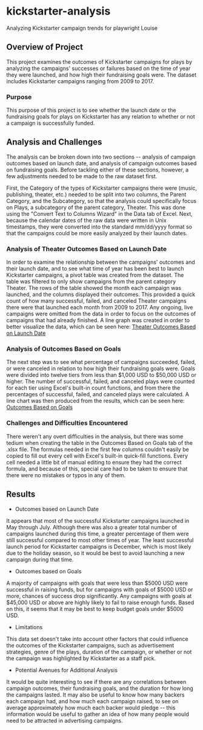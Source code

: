 # kickstarter-analysis
Analyzing Kickstarter campaign trends for playwright Louise

## Overview of Project
This project examines the outcomes of Kickstarter campaigns for plays by analyzing the campaigns' successes or failures based on the time of year they were launched, and how high their fundraising goals were. The dataset includes Kickstarter campaigns ranging from 2009 to 2017.

### Purpose
This purpose of this project is to see whether the launch date or the fundraising goals for plays on Kickstarter has any relation to whether or not a campaign is successfully funded.

## Analysis and Challenges
The analysis can be broken down into two sections -- analysis of campaign outcomes based on launch date, and analysis of campaign outcomes based on fundraising goals. Before tackling either of these sections, however, a few adjustments needed to be made to the raw dataset first.

First, the Category of the types of Kickstarter campaigns there were (music, publishing, theater, etc.) needed to be split into two columns, the Parent Category, and the Subcategory, so that the analysis could specifically focus on Plays, a subcategory of the parent category, Theater. This was done using the "Convert Text to Columns Wizard" in the Data tab of Excel. Next, because the calendar dates of the raw data were written in Unix timestamps, they were converted into the standard mm/dd/yyyy format so that the campaigns could be more easily analyzed by their launch dates.

### Analysis of Theater Outcomes Based on Launch Date
In order to examine the relationship between the campaigns' outcomes and their launch date, and to see what time of year has been best to launch Kickstarter campaigns, a pivot table was created from the dataset. The table was filtered to only show campaigns from the parent category Theater. The rows of the table showed the month each campaign was launched, and the columns displayed their outcomes. This provided a quick count of how many successful, failed, and canceled Theater campaigns there were that launched each month from 2009 to 2017. Any ongoing, live campaigns were omitted from the data in order to focus on the outcomes of campaigns that had already finished. A line graph was created in order to better visualize the data, which can be seen here: [Theater Outcomes Based on Launch Date](Resources/Outcomes_vs_Goals.png)

### Analysis of Outcomes Based on Goals
The next step was to see what percentage of campaigns succeeded, failed, or were canceled in relation to how high their fundraising goals were. Goals were divided into twelve tiers from less than $1,000 USD to $50,000 USD or higher. The number of successful, failed, and canceled plays were counted for each tier using Excel's built-in count functions, and from there the percentages of successful, failed, and canceled plays were calculated. A line chart was then produced from the results, which can be seen here: [Outcomes Based on Goals](Resources/Theater_Outcomes_vs_Launch.png)

### Challenges and Difficulties Encountered
There weren't any overt difficulties in the analysis, but there was some tedium when creating the table in the Outcomes Based on Goals tab of the .xlsx file. The formulas needed in the first few columns couldn't easily be copied to fill out every cell with Excel's built-in quick-fill functions. Every cell needed a little bit of manual editing to ensure they had the correct formula, and because of this, special care had to be taken to ensure that there were no mistakes or typos in any of them.

## Results

- Outcomes based on Launch Date

It appears that most of the successful Kickstarter campaigns launched in May through July. Although there was also a greater total number of campaigns launched during this time, a greater percentage of them were still successful compared to most other times of year. The least successful launch period for Kickstarter campaigns is December, which is most likely due to the holiday season, so it would be best to avoid launching a new campaign during that time.

- Outcomes based on Goals

A majority of campaigns with goals that were less than $5000 USD were successful in raising funds, but for campaigns with goals of $5000 USD or more, chances of success drop significantly. Any campaigns with goals at $45,000 USD or above are highly likely to fail to raise enough funds. Based on this, it seems that it may be best to keep budget goals under $5000 USD.

- Limitations

This data set doesn't take into account other factors that could influence the outcomes of the Kickstarter campaigns, such as advertisement strategies, genre of the plays, duration of the campaign, or whether or not the campaign was highlighted by Kickstarter as a staff pick.

- Potential Avenues for Additional Analysis

It would be quite interesting to see if there are any correlations between campaign outcomes, their fundraising goals, and the duration for how long the campaigns lasted. It may also be useful to know how many backers each campaign had, and how much each campaign raised, to see on average approximately how much each backer would pledge -- this information would be useful to gather an idea of how many people would need to be attracted in advertising campaigns.

